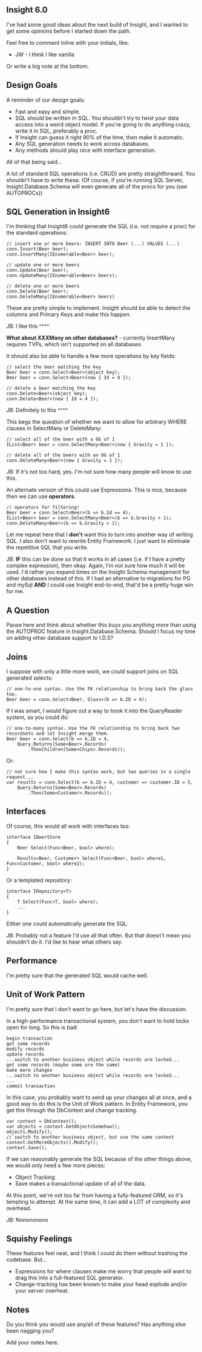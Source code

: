 ## Insight 6.0 ##

I've had some good ideas about the next build of Insight, and I wanted to get some opinions before I started down the path.

Feel free to comment inline with your initials, like:

* JW - I think I like vanilla

Or write a big note at the bottom.

## Design Goals ##

A reminder of our design goals:

* Fast and easy and simple.
* SQL should be written in SQL. You shouldn't try to twist your data access into a weird object model. If you're going to do anything crazy, write it in SQL, preferably a proc.
* If Insight can guess it right 90% of the time, then make it automatic.
* Any SQL generation needs to work across databases.
* Any methods should play nice with interface generation.

All of that being said...

A lot of standard SQL operations (i.e. CRUD) are pretty straightforward. You shouldn't have to write these.
(Of course, if you're running SQL Server, Insight.Database.Schema will even generate all of the procs for you (see AUTOPROCs))

## SQL Generation in Insight6 ##

I'm thinking that Insight6 could generate the SQL (i.e. not require a proc) for the standard operations:

	// insert one or more beers: INSERT INTO Beer (...) VALUES (...)
	conn.Insert(Beer beer);
	conn.InsertMany(IEnumerable<Beer> beer);

	// update one or more beers
	conn.Update(Beer beer);
	conn.UpdateMany(IEnumerable<Beer> beers);

	// delete one or more beers
	conn.Delete(Beer beer);
	conn.DeleteMany(IEnumerable<Beer> beers)

These are pretty simple to implement. Insight should be able to detect the columns and Primary Keys and make this happen.

JB: I like this ^^^^

**What about XXXMany on other databases?** - currently InsertMany requires TVPs, which isn't supported on all databases.

It should also be able to handle a few more operations by key fields:

	// select the beer matching the key
	Beer beer = conn.Select<Beer>(object key);
	Beer beer = conn.Select<Beer>(new { Id = 4 });

	// delete a beer matching the key
	conn.Delete<Beer>(object key);
	conn.Delete<Beer>(new { Id = 4 });

JB: Definitely to this ^^^^

This begs the question of whether we want to allow for arbitrary WHERE clauses in SelectMany or DeleteMany:

	// select all of the beer with a OG of 1
	IList<Beer> beer = conn.SelectMany<Beer>(new { Gravity = 1 });

	// delete all of the beers with an OG of 1
	conn.DeleteMany<Beer>(new { Gravity = 1 });

JB: If it's not too hard, yes. I'm not sure how many people will know to use this.

An alternate version of this could use Expressions. This is nice, because then we can use **operators**.

	// operators for filtering!
	Beer beer = conn.Select<Beer>(b => b.Id == 4);
	IList<Beer> beer = conn.SelectMany<Beer>(b => b.Gravity > 1);
	conn.DeleteMany<Beer>(b => b.Gravity > 1);

Let me repeat here that I **don't** want this to turn into another way of writing SQL. I also don't want to rewrite Entity Framework. I just want to eliminate the repetitive SQL that you write.

JB: **IF** this can be done so that it works in all cases (i.e. if I have a pretty complex expression), then okay. Again, I'm not sure how much it will be used. I'd rather you expand times on the Insight Schema management for other databases instead of this. If I had an alternative to migrations for PG and mySql **AND** I could use Insight end-to-end, that'd be a pretty huge win for me.

## A Question ##

Pause here and think about whether this buys you anything more than using the AUTOPROC feature in Insight.Database.Schema. Should I focus my time on adding other database support to I.D.S?

## Joins ##

I suppose with only a little more work, we could support joins on SQL generated selects:

	// one-to-one syntax. Use the FK relationship to bring back the glass too.
	Beer beer = conn.Select<Beer, Glass>(b => b.ID = 4);

If I was smart, I would figure out a way to hook it into the QueryReader system, so you could do:

	// one-to-many syntax. Use the FK relationship to bring back two recordsets and let Insight merge them.
	Beer beer = conn.Select(b => b.ID = 4,
		Query.Returns(Some<Beer>.Records)
			.ThenChildren(Some<Chips>.Records));

Or:

	// not sure how I make this syntax work, but two queries in a single request...
	var results = conn.Select(b => b.ID = 4, customer => customer.ID = 5,
		Query.Returns(Some<Beer>.Records)
			.Then(Some<Customer>.Records));

## Interfaces ##

Of course, this would all work with interfaces too:

	interface IBeerStore
	{
		Beer Select(Func<Beer, bool> where);

		Results<Beer, Customer> Select(Func<Beer, bool> where1, Func<Customer, bool> where2);
	}

Or a templated repository:

	interface IRepository<T>
	{
		T Select(Func<T, bool> where);
		...
	}

Either one could automatically generate the SQL.

JB: Probably not a feature I'd use all that often. But that doesn't mean you shouldn't do it. I'd like to hear what others say.

## Performance ##

I'm pretty sure that the generated SQL would cache well.

## Unit of Work Pattern ##

I'm pretty sure that I don't want to go here, but let's have the discussion.

In a high-performance transactional system, you don't want to hold locks open for long. So this is bad:

	begin transaction
	get some records
	modify records
	update records
	...switch to another business object while records are locked...
	get some records (maybe some are the same)
	make more changes
	...switch to another business object while records are locked...
	...
	commit transaction

In this case, you probably want to send up your changes all at once, and a good way to do this is the Unit of Work pattern. In Entity Framework, you get this through the DbContext and change tracking.

	var context = DbContext();
	var objects = context.GetObjectsSomehow();
	objects.Modify();
	// switch to another business object, but use the same context
	context.GetMoreObjects().Modify();
	context.Save();

If we can reasonably generate the SQL because of the other things above, we would only need a few more pieces:

* Object Tracking
* Save makes a transactional update of all of the data.

At this point, we're not too far from having a fully-featured ORM, so it's tempting to attempt. At the same time, it can add a LOT of complexity and overhead.

JB: Nonononono

## Squishy Feelings ##

These features feel neat, and I think I could do them without trashing the codebase. But...

* Expressions for where clauses make me worry that people will want to drag this into a full-featured SQL generator.
* Change-tracking has been known to make your head explode and/or your server overheat.

## Notes ##

Do you think you would use any/all of these features? Has anything else been nagging you?

Add your notes here.